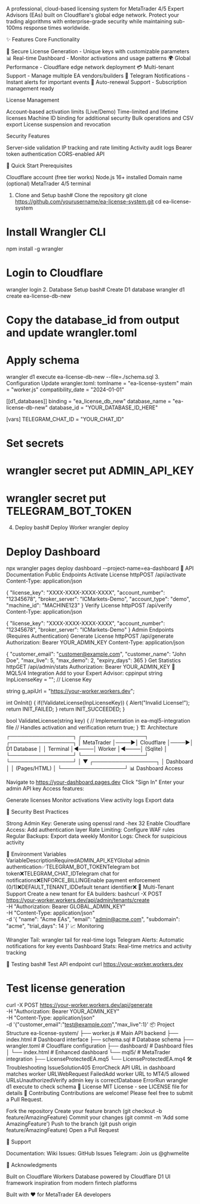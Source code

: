 A professional, cloud-based licensing system for MetaTrader 4/5 Expert Advisors (EAs) built on Cloudflare's global edge network. Protect your trading algorithms with enterprise-grade security while maintaining sub-100ms response times worldwide.

✨ Features
Core Functionality

🔐 Secure License Generation - Unique keys with customizable parameters
📊 Real-time Dashboard - Monitor activations and usage patterns
🌍 Global Performance - Cloudflare edge network deployment
💳 Multi-tenant Support - Manage multiple EA vendors/builders
📱 Telegram Notifications - Instant alerts for important events
🔄 Auto-renewal Support - Subscription management ready

License Management

Account-based activation limits (Live/Demo)
Time-limited and lifetime licenses
Machine ID binding for additional security
Bulk operations and CSV export
License suspension and revocation

Security Features

Server-side validation
IP tracking and rate limiting
Activity audit logs
Bearer token authentication
CORS-enabled API

🚀 Quick Start
Prerequisites

Cloudflare account (free tier works)
Node.js 16+ installed
Domain name (optional)
MetaTrader 4/5 terminal

1. Clone and Setup
bash# Clone the repository
git clone https://github.com/yourusername/ea-license-system.git
cd ea-license-system

# Install Wrangler CLI
npm install -g wrangler

# Login to Cloudflare
wrangler login
2. Database Setup
bash# Create D1 database
wrangler d1 create ea-license-db-new

# Copy the database_id from output and update wrangler.toml

# Apply schema
wrangler d1 execute ea-license-db-new --file=./schema.sql
3. Configuration
Update wrangler.toml:
tomlname = "ea-license-system"
main = "worker.js"
compatibility_date = "2024-01-01"

[[d1_databases]]
binding = "ea_license_db_new"
database_name = "ea-license-db-new"
database_id = "YOUR_DATABASE_ID_HERE"

[vars]
TELEGRAM_CHAT_ID = "YOUR_CHAT_ID"

# Set secrets
# wrangler secret put ADMIN_API_KEY
# wrangler secret put TELEGRAM_BOT_TOKEN
4. Deploy
bash# Deploy Worker
wrangler deploy

# Deploy Dashboard
npx wrangler pages deploy dashboard --project-name=ea-dashboard
📖 API Documentation
Public Endpoints
Activate License
httpPOST /api/activate
Content-Type: application/json

{
  "license_key": "XXXX-XXXX-XXXX-XXXX",
  "account_number": "12345678",
  "broker_server": "ICMarkets-Demo",
  "account_type": "demo",
  "machine_id": "MACHINE123"
}
Verify License
httpPOST /api/verify
Content-Type: application/json

{
  "license_key": "XXXX-XXXX-XXXX-XXXX",
  "account_number": "12345678",
  "broker_server": "ICMarkets-Demo"
}
Admin Endpoints (Requires Authentication)
Generate License
httpPOST /api/generate
Authorization: Bearer YOUR_ADMIN_KEY
Content-Type: application/json

{
  "customer_email": "customer@example.com",
  "customer_name": "John Doe",
  "max_live": 5,
  "max_demo": 2,
  "expiry_days": 365
}
Get Statistics
httpGET /api/admin/stats
Authorization: Bearer YOUR_ADMIN_KEY
🔧 MQL5/4 Integration
Add to your Expert Advisor:
cppinput string InpLicenseKey = "";  // License Key

string g_apiUrl = "https://your-worker.workers.dev";

int OnInit() {
    if(!ValidateLicense(InpLicenseKey)) {
        Alert("Invalid License!");
        return INIT_FAILED;
    }
    return INIT_SUCCEEDED;
}

bool ValidateLicense(string key) {
    // Implementation in ea-mql5-integration file
    // Handles activation and verification
    return true;
}
🏗️ Architecture
┌─────────────────┐     ┌─────────────────┐     ┌─────────────────┐
│   MetaTrader    │────▶│ Cloudflare      │────▶│   D1 Database   │
│   Terminal      │◀────│   Worker        │◀────│   (Sqlite)      │
└─────────────────┘     └─────────────────┘     └─────────────────┘
                              │
                              ▼
                        ┌─────────────────┐
                        │   Dashboard     │
                        │  (Pages/HTML)   │
                        └─────────────────┘
📊 Dashboard Access

Navigate to https://your-dashboard.pages.dev
Click "Sign In"
Enter your admin API key
Access features:

Generate licenses
Monitor activations
View activity logs
Export data



🔐 Security Best Practices

Strong Admin Key: Generate using openssl rand -hex 32
Enable Cloudflare Access: Add authentication layer
Rate Limiting: Configure WAF rules
Regular Backups: Export data weekly
Monitor Logs: Check for suspicious activity

📝 Environment Variables
VariableDescriptionRequiredADMIN_API_KEYGlobal admin authentication✅TELEGRAM_BOT_TOKENTelegram bot token❌TELEGRAM_CHAT_IDTelegram chat for notifications❌ENFORCE_BILLINGEnable payment enforcement (0/1)❌DEFAULT_TENANT_IDDefault tenant identifier❌
🤝 Multi-Tenant Support
Create a new tenant for EA builders:
bashcurl -X POST https://your-worker.workers.dev/api/admin/tenants/create \
  -H "Authorization: Bearer GLOBAL_ADMIN_KEY" \
  -H "Content-Type: application/json" \
  -d '{
    "name": "Acme EAs",
    "email": "admin@acme.com",
    "subdomain": "acme",
    "trial_days": 14
  }'
📈 Monitoring

Wrangler Tail: wrangler tail for real-time logs
Telegram Alerts: Automatic notifications for key events
Dashboard Stats: Real-time metrics and activity tracking

🧪 Testing
bash# Test API endpoint
curl https://your-worker.workers.dev

# Test license generation
curl -X POST https://your-worker.workers.dev/api/generate \
  -H "Authorization: Bearer YOUR_ADMIN_KEY" \
  -H "Content-Type: application/json" \
  -d '{"customer_email":"test@example.com","max_live":1}'
📦 Project Structure
ea-license-system/
├── worker.js           # Main API backend
├── index.html          # Dashboard interface
├── schema.sql          # Database schema
├── wrangler.toml       # Cloudflare configuration
├── dashboard/          # Dashboard files
│   └── index.html      # Enhanced dashboard
└── mql5/              # MetaTrader integration
    ├── LicenseProtectedEA.mq5
    └── LicenseProtectedEA.mq4
🛠️ Troubleshooting
IssueSolution405 ErrorCheck API URL in dashboard matches worker URLWebRequest FailedAdd worker URL to MT4/5 allowed URLsUnauthorizedVerify admin key is correctDatabase ErrorRun wrangler d1 execute to check schema
📄 License
MIT License - see LICENSE file for details
🤝 Contributing
Contributions are welcome! Please feel free to submit a Pull Request.

Fork the repository
Create your feature branch (git checkout -b feature/AmazingFeature)
Commit your changes (git commit -m 'Add some AmazingFeature')
Push to the branch (git push origin feature/AmazingFeature)
Open a Pull Request

💬 Support

Documentation: Wiki
Issues: GitHub Issues
Telegram: Join us @ghwmelite

🙏 Acknowledgments

Built on Cloudflare Workers
Database powered by Cloudflare D1
UI framework inspiration from modern fintech platforms


Built with ❤️ for MetaTrader EA developers
